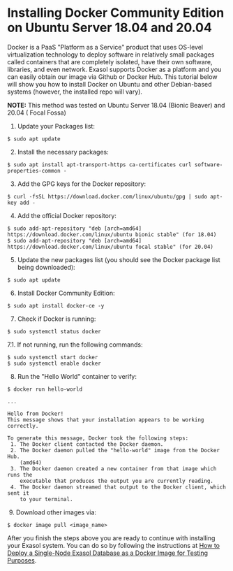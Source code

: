 # Installing Docker Community Edition on Ubuntu Server 18.04 and 20.04 
Docker is a PaaS "Platform as a Service" product that uses OS-level virtualization technology to deploy software in relatively small packages called containers that are completely isolated, have their own software, libraries, and even network. Exasol supports Docker as a platform and you can easily obtain our image via Github or Docker Hub. This tutorial below will show you how to install Docker on Ubuntu and other Debian-based systems (however, the installed repo will vary).

**NOTE:** This method was tested on Ubuntu Server 18.04 (Bionic Beaver) and 20.04 ( Focal Fossa)

1. Update your Packages list:


```
$ sudo apt update
```
2. Install the necessary packages:


```
$ sudo apt install apt-transport-https ca-certificates curl software-properties-common -
```
3. Add the GPG keys for the Docker repository:


```
$ curl -fsSL https://download.docker.com/linux/ubuntu/gpg | sudo apt-key add -
```
4. Add the official Docker repository:


```
$ sudo add-apt-repository "deb [arch=amd64] https://download.docker.com/linux/ubuntu bionic stable" (for 18.04)  
$ sudo add-apt-repository "deb [arch=amd64] https://download.docker.com/linux/ubuntu focal stable" (for 20.04)
```
5. Update the new packages list (you should see the Docker package list being downloaded):


```
$ sudo apt update
```
6. Install Docker Community Edition:


```
$ sudo apt install docker-ce -y
```
7. Check if Docker is running:


```
$ sudo systemctl status docker
```
7.1. If not running, run the following commands:


```
$ sudo systemctl start docker  
$ sudo systemctl enable docker
```
8. Run the "Hello World" container to verify:


```
$ docker run hello-world

...

Hello from Docker!
This message shows that your installation appears to be working correctly.

To generate this message, Docker took the following steps:
 1. The Docker client contacted the Docker daemon.
 2. The Docker daemon pulled the "hello-world" image from the Docker Hub.
    (amd64)
 3. The Docker daemon created a new container from that image which runs the
    executable that produces the output you are currently reading.
 4. The Docker daemon streamed that output to the Docker client, which sent it
    to your terminal.
```
 9. Download other images via:


```
$ docker image pull <image_name> 
```
After you finish the steps above you are ready to continue with installing your Exasol system. You can do so by following the instructions at [How to Deploy a Single-Node Exasol Database as a Docker Image for Testing Purposes](https://exasol.my.site.com/s/article/How-to-deploy-a-single-node-Exasol-database-as-a-Docker-image-for-testing-purposes).

